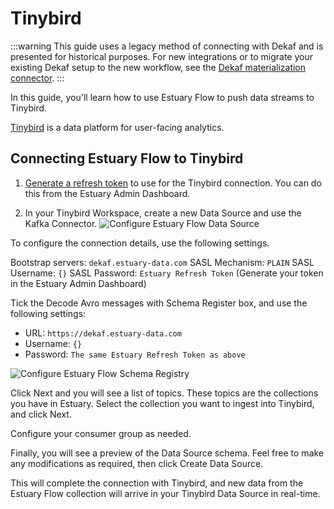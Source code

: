 # Tinybird

:::warning
This guide uses a legacy method of connecting with Dekaf and is presented for historical purposes. For new integrations or to migrate your existing Dekaf setup to the new workflow, see the [Dekaf materialization connector](../materialization-connectors/Dekaf/dekaf.md).
:::

In this guide, you'll learn how to use Estuary Flow to push data streams to Tinybird.

[Tinybird](https://www.tinybird.co/) is a data platform for user-facing analytics.

## Connecting Estuary Flow to Tinybird

1. [Generate a refresh token](/guides/how_to_generate_refresh_token) to use for the Tinybird connection. You can do this
   from the Estuary Admin Dashboard.

2. In your Tinybird Workspace, create a new Data Source and use the Kafka Connector.
   ![Configure Estuary Flow Data Source](https://storage.googleapis.com/estuary-marketing-strapi-uploads/uploads//Screenshot_2024_08_23_at_15_16_39_35b06dad77/Screenshot_2024_08_23_at_15_16_39_35b06dad77.png)

To configure the connection details, use the following settings.

Bootstrap servers: `dekaf.estuary-data.com`
SASL Mechanism: `PLAIN`
SASL Username: `{}`
SASL Password: `Estuary Refresh Token` (Generate your token in the Estuary Admin Dashboard)

Tick the Decode Avro messages with Schema Register box, and use the following settings:

- URL: `https://dekaf.estuary-data.com`
- Username: `{}`
- Password: `The same Estuary Refresh Token as above`

![Configure Estuary Flow Schema Registry](https://storage.googleapis.com/estuary-marketing-strapi-uploads/uploads//Screenshot_2024_08_23_at_15_16_46_374f7f8a12/Screenshot_2024_08_23_at_15_16_46_374f7f8a12.png)

Click Next and you will see a list of topics. These topics are the collections you have in Estuary.
Select the collection you want to ingest into Tinybird, and click Next.

Configure your consumer group as needed.

Finally, you will see a preview of the Data Source schema. Feel free to make any modifications as required, then click
Create Data Source.

This will complete the connection with Tinybird, and new data from the Estuary Flow collection will arrive in your
Tinybird Data Source in real-time.
